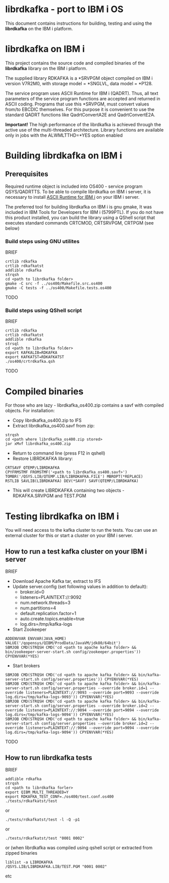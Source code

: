 librdkafka - port to IBM i OS
==================================================

This document contains instructions for building, testing and using the **librdkafka** on the IBM i platform.

# **librdkafka** on IBM i
This project contains the source code and compiled binaries of the **librdkafka** library on the IBM i platform.

The supplied library RDKAFKA is a *SRVPGM object compiled on IBM i version V7R2M0, with storage model = *SNGLVL, data model = *P128.

The service program uses ASCII Runtime for IBM i (QADRT). Thus, all text parameters of the service program functions are accepted and returned in ASCII coding. Programs that use this *SRVPGM, must convert values from/to EBCDIC themselves. For this purpose it is convenient to use the standard QADRT functions like QadrtConvertA2E and QadrtConvertE2A. 

**Important!** The high performance of the librdkafka is achieved through the active use of the multi-threaded architecture. Library functions are available only in jobs with the ALWMLTTHD=*YES option enabled 

# Building **librdkafka** on IBM i

## Prerequisites
Required runtime object is included into OS400 - service program QSYS/QADRTTS. To be able to compile librdkafka on IBM i server, 
it is necessary to install [ASCII Runtime for IBM i](https://www.ibm.com/support/pages/node/6258183) on your IBM i server.

The preferred tool for building librdkafka on IBM i is gnu gmake, It was included in IBM Tools for Developers for IBM i (5799PTL).
If you do not have this product installed, you can build the library using a QShell script that executes standard commands CRTCMOD, CRTSRVPGM, CRTPGM (see below)

### Build steps using GNU utilites
BRIEF
```
crtlib rdkafka
crtlib rdkafkatst
addlible rdkafka
strqsh
cd <path to librdkafka folder>
gmake -C src -f ../os400/Makefile.src.os400 
gmake -C tests -f ../os400/Makefile.tests.os400 
```
TODO

### Build steps using QShell script
BRIEF
```
crtlib rdkafka
crtlib rdkafkatst
addlible rdkafka
strsql
cd <path to librdkafka folder>
export KAFKALIB=RDKAFKA
export KAFKATST=RDKAFKATST
./os400/crtrdkafka.qsh
```
TODO

# Compiled binaries
For those who are lazy - librdkafka_os400.zip contains a savf with compiled objects. For installation: 
* Copy librdkafka_os400.zip to IFS
* Extract librdkafka_os400.savf from zip:
```
strqsh
cd <path where librdkafka_os400.zip stored>
jar xMvf librdkafka_os400.zip
```
* Return to command line (press F12 in qshell)
* Restore LIBRDKAFKA library:
```
CRTSAVF QTEMP/LIBRDKAFKA
CPYFRMSTMF FROMSTMF('<path to librdkafka_os400.savf>') TOMBR('/QSYS.LIB/QTEMP.LIB/LIBRDKAFKA.FILE') MBROPT(*REPLACE)
RSTLIB SAVLIB(LIBRDKAFKA) DEV(*SAVF) SAVF(QTEMP/LIBRDKAFKA)
```
* This will create LIBRDKAFKA containing two objects - RDKAFKA.SRVPGM and TEST.PGM

# Testing **librdkafka** on IBM i
You will need access to the kafka cluster to run the tests. You can use an external cluster for this or start a cluster on your IBM i server. 

## How to run a test kafka cluster on your IBM i server
BRIEF
* Download Apache Kafka tar, extract to IFS
* Update server.config (set following values in addition to default):
  * broker.id=0
  * listeners=PLAINTEXT://:9092
  * num.network.threads=3
  * num.partitions=4              
  * default.replication.factor=1  
  * auto.create.topics.enable=true
  * log.dirs=/tmp/kafka-logs
* Start Zookeeper
```
ADDENVVAR ENVVAR(JAVA_HOME) VALUE('/qopensys/QIBM/ProdData/JavaVM/jdk80/64bit')
SBMJOB CMD(STRQSH CMD('cd <path to apache kafka folder> && bin/zookeeper-server-start.sh config/zookeeper.properties')) CPYENVVAR(*YES)
```
* Start brokers
```
SBMJOB CMD(STRQSH CMD('cd <path to apache kafka folder> && bin/kafka-server-start.sh config/server.properties')) CPYENVVAR(*YES)
SBMJOB CMD(STRQSH CMD('cd <path to apache kafka folder> && bin/kafka-server-start.sh config/server.properties --override broker.id=1 --override listeners=PLAINTEXT://:9093 --override port=9093 --override log.dirs=/tmp/kafka-logs-9093')) CPYENVVAR(*YES)
SBMJOB CMD(STRQSH CMD('cd <path to apache kafka folder> && bin/kafka-server-start.sh config/server.properties --override broker.id=2 --override listeners=PLAINTEXT://:9094 --override port=9094 --override log.dirs=/tmp/kafka-logs-9094')) CPYENVVAR(*YES) 
SBMJOB CMD(STRQSH CMD('cd <path to apache kafka folder> && bin/kafka-server-start.sh config/server.properties --override broker.id=2 --override listeners=PLAINTEXT://:9094 --override port=9094 --override log.dirs=/tmp/kafka-logs-9094')) CPYENVVAR(*YES) 
```
TODO

## How to run librdkafka tests
BRIEF
```
addlible rdkafka
strqsh
cd <path to librdkafka forler>
export QIBM_MULTI_THREADED=Y
export RDKAFKA_TEST_CONF=./os400/test.conf.os400
./tests/rdkafkatst/test
```
or
```
./tests/rdkafkatst/test -l -Q -p1
```
or
```
./tests/rdkafkatst/test "0001 0002"
```
or (when librdkafka was compiled using qshell script or extracted from zipped binaries
```
liblist -a LIBRDKAFKA
/QSYS.LIB/LIBRDKAFKA.LIB/TEST.PGM "0001 0002"
```
etc
